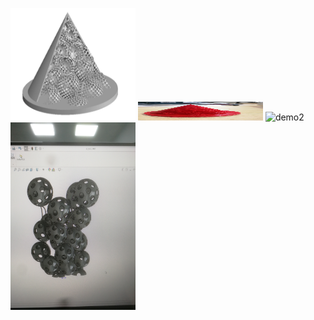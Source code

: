 <img src="https://github.com/luohaoyuan0420-w/SphereMesh/blob/main/demo1.png" alt="demo1" height="180px" width="200"></img>
<img src="https://github.com/luohaoyuan0420-w/SphereMesh/blob/main/demo1-printed.jpg" alt="demo1-printed" height="30px" width="200"></img>
<img src="https://github.com/luohaoyuan0420-w/SphereMesh/blob/main/demo2.jpg" alt="demo2" height="300px" width="200"></img>
<img src="https://github.com/luohaoyuan0420-w/SphereMesh/blob/main/demo3.jpg" alt="demo3" height="300px" width="200"></img>

